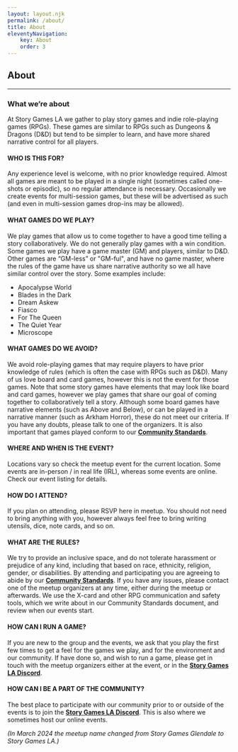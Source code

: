 ```yaml
---
layout: layout.njk
permalink: /about/
title: About
eleventyNavigation:
    key: About
    order: 3
---
```


## About

***
### What we’re about
At Story Games LA we gather to play story games and indie role-playing games (RPGs). These games are similar to RPGs such as Dungeons & Dragons (D&D) but tend to be simpler to learn, and have more shared narrative control for all players.

#### WHO IS THIS FOR?
Any experience level is welcome, with no prior knowledge required. Almost all games are meant to be played in a single night (sometimes called one-shots or episodic), so no regular attendance is necessary. Occasionally we create events for multi-session games, but these will be advertised as such (and even in multi-session games drop-ins may be allowed).

#### WHAT GAMES DO WE PLAY?
 We play games that allow us to come together to have a good time telling a story collaboratively. We do not generally play games with a win condition. Some games we play have a game master (GM) and players, similar to D&D. Other games are “GM-less” or "GM-ful", and have no game master, where the rules of the game have us share narrative authority so we all have similar control over the story. Some examples include:

- Apocalypse World
- Blades in the Dark
- Dream Askew
- Fiasco
- For The Queen
- The Quiet Year
- Microscope


#### WHAT GAMES DO WE AVOID?
We avoid role-playing games that may require players to have prior knowledge of rules (which is often the case with RPGs such as D&D). Many of us love board and card games, however this is not the event for those games. Note that some story games have elements that may look like board and card games, however we play games that share our goal of coming together to collaboratively tell a story. Although some board games have narrative elements (such as Above and Below), or can be played in a narrative manner (such as Arkham Horror), these do not meet our criteria. If you have any doubts, please talk to one of the organizers. It is also important that games played conform to our **[Community Standards](https://bit.ly/StoryGamesLA-CommunityStandards)**.

#### WHERE AND WHEN IS THE EVENT?
Locations vary so check the meetup event for the current location. Some events are in-person / in real life (IRL), whereas some events are online. Check our event listing for details.

#### HOW DO I ATTEND?
If you plan on attending, please RSVP here in meetup. You should not need to bring anything with you, however always feel free to bring writing utensils, dice, note cards, and so on.

#### WHAT ARE THE RULES?
We try to provide an inclusive space, and do not tolerate harassment or prejudice of any kind, including that based on race, ethnicity, religion, gender, or disabilities. By attending and participating you are agreeing to abide by our **[Community Standards](https://bit.ly/StoryGamesLA-CommunityStandards)**. If you have any issues, please contact one of the meetup organizers at any time, either during the meetup or afterwards. We use the X-card and other RPG communication and safety tools, which we write about in our Community Standards document, and review when our events start.

#### HOW CAN I RUN A GAME?
If you are new to the group and the events, we ask that you play the first few times to get a feel for the games we play, and for the environment and our community. If have done so, and wish to run a game, please get in touch with the meetup organizers either at the event, or in the **[Story Games LA Discord](https://discord.com/invite/qbPzyRYBQv)**.

#### HOW CAN I BE A PART OF THE COMMUNITY?
The best place to participate with our community prior to or outside of the events is to join the **[Story Games LA Discord](https://discord.com/invite/qbPzyRYBQv)**. This is also where we sometimes host our online events.

_(In March 2024 the meetup name changed from Story Games Glendale to Story Games LA.)_



